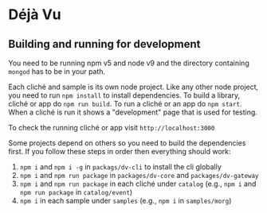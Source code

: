 Déjà Vu
=======

Building and running for development
------------------------------------

You need to be running npm v5 and node v9 and the directory containing `mongod` has to be in
your path.

Each cliché and sample is its own node project. Like any other node project, you
need to run `npm install` to install dependencies. To build a library, cliché
or app do `npm run build`. To run a cliché or an app do `npm start`. When a
cliché is run it shows a "development" page that is used for testing.

To check the running cliché or app visit `http://localhost:3000`

Some projects depend on others so you need to build the dependencies first.
If you follow these steps in order then everything should work:
  1. `npm i` and `npm i -g` in `packags/dv-cli` to install the cli globally
  2. `npm i` and `npm run package` in `packages/dv-core` and `packages/dv-gateway`
  3. `npm i` and `npm run package` in each cliché under `catalog` (e.g.,
      `npm i` and `npm run package` in `catalog/event`)
  4. `npm i` in each sample under `samples` (e.g., `npm i` in `samples/morg`)
